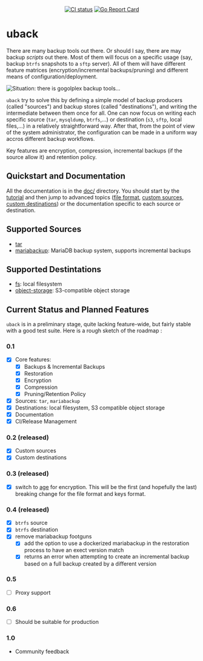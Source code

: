 <p align="center">
  <a href="https://github.com/sloonz/uback/actions/workflows/check.yml"><img alt="CI status" src="https://github.com/sloonz/uback/actions/workflows/check.yml/badge.svg"></a>
  <a href="https://goreportcard.com/report/github.com/sloonz/uback"><img alt="Go Report Card" src="https://goreportcard.com/badge/github.com/sloonz/uback"></a>
</p>

# uback

There are many backup tools out there. Or should I say, there are may
backup *scripts* out there. Most of them will focus on a specific usage
(say, backup `btrfs` snapshots to a `sftp` server). All of them will
have different feature matrices (encryption/incremental backups/pruning)
and different means of configuration/deployment.

![Situation: there is gogolplex backup tools...](https://imgs.xkcd.com/comics/standards.png)

`uback` try to solve this by defining a simple model of backup producers
(called "sources") and backup stores (called "destinations"), and writing
the intermediate between them once for all. One can now focus on writing
each specific source (`tar`, `mysqldump`, `btrfs`,...) or destination
(`s3`, `sftp`, local files,...) in a relatively straightforward
way. After that, from the point of view of the system administrator,
the configuration can be made in a uniform way accros different backup
workflows.

Key features are encryption, compression, incremental backups (if the
source allow it) and retention policy.

## Quickstart and Documentation

All the documentation is in the [doc/](doc/) directory. You should start
by the [tutorial](doc/tutorial.md) and then jump to advanced topics ([file
format](doc/file-format.md), [custom sources](doc/custom-sources.md),
[custom destinations](doc/custom-destinations.md)) or the documentation
specific to each source or destination.

## Supported Sources

* [tar](doc/src-tar.md)
* [mariabackup](doc/src-mariabackup.md): MariaDB backup system, supports
incremental backups

## Supported Destintations

* [fs](doc/dest-fs.md): local filesystem
* [object-storage](doc/dest-object-storage.md): S3-compatible object
storage

## Current Status and Planned Features

`uback` is in a preliminary stage, quite lacking feature-wide, but fairly
stable with a good test suite. Here is a rough sketch of the roadmap :

### 0.1

* [x] Core features:
  * [x] Backups & Incremental Backups
  * [x] Restoration
  * [x] Encryption
  * [x] Compression
  * [x] Pruning/Retention Policy
* [x] Sources: `tar`, `mariabackup`
* [x] Destinations: local filesystem, S3 compatible object storage
* [x] Documentation
* [x] CI/Release Management

### 0.2 (released)

* [x] Custom sources
* [x] Custom destinations

### 0.3 (released)

* [x] switch to [age](https://age-encryption.org/) for encryption. This
will be the first (and hopefully the last) breaking change for the file
format and keys format.

### 0.4 (released)

* [x] `btrfs` source
* [x] `btrfs` destination
* [x] remove mariabackup footguns
  * [x] add the option to use a dockerized mariabackup in the restoration
  process to have an exect version match
  * [x] returns an error when attempting to create an incremental backup
  based on a full backup created by a different version

### 0.5

* [ ] Proxy support

### 0.6

* [ ] Should be suitable for production

### 1.0

* Community feedback 
